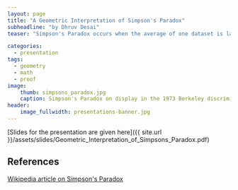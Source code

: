 ```yaml
---
layout: page
title: "A Geometric Interpretation of Simpson's Paradox"
subheadline: "by Dhruv Desai"
teaser: "Simpson's Paradox occurs when the average of one dataset is larger than the average of another dataset, despite all or almost all the individual members of the two datasets displaying the opposite relation. In this presentation, Dhruv gives a proof on when Simpson's Paradox may be applicable, using a geometric vector-based proof."

categories:
  - presentation
tags:
  - geometry
  - math
  - proof
image:
    thumb: simpsons_paradox.jpg
    caption: Simpson's Paradox on display in the 1973 Berkeley discrimination case.
header:
    image_fullwidth: presentations-banner.jpg
---
```

<!-- Page Content Starts Here -->
[Slides for the presentation are given here]({{ site.url }}/assets/slides/Geometric_Interpretation_of_Simpsons_Paradox.pdf)
## References
[Wikipedia article on Simpson's Paradox](https://www.wikiwand.com/en/Simpson's_paradox)
